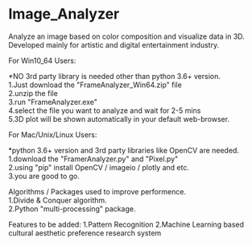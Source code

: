 # Image_Analyzer
Analyze an image based on color composition and visualize data in 3D. Developed mainly  for artistic and digital entertainment industry.

For Win10_64 Users:

*NO 3rd party library is needed other than python 3.6+ version.\
1.Just download the "FrameAnalyzer_Win64.zip" file\
2.unzip the file\
3.run  "FrameAnalyzer.exe"\
4.select the file you want to analyze and wait for 2-5 mins\
5.3D plot will be shown automatically in your default web-browser.


For Mac/Unix/Linux Users:

*python 3.6+ version and 3rd party libraries like OpenCV are needed.\
1.download the "FramerAnalyzer.py" and "Pixel.py"\
2.using "pip" install OpenCV / imageio / plotly and etc.\
3.you are good to go.

Algorithms / Packages used to improve performence.\
1.Divide & Conquer algorithm.\
2.Python "multi-processing" package.

Features to be added:
1.Pattern Recognition
2.Machine Learning based cultural aesthetic preference research system
